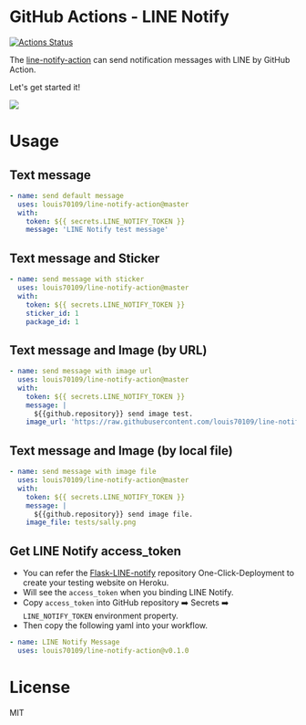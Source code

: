 # GitHub Actions - LINE Notify

[![Actions Status](https://github.com/elgohr/Github-Release-Action/workflows/Test/badge.svg)](https://github.com/louis70109/line-notify-action/actions)

The [line-notify-action](https://github.com/marketplace/actions/line-notify-actions) can send notification messages with LINE by GitHub Action.

Let's get started it!

![](https://nijialin.com/images/2021/line-notify-github-actions/result.png)

# Usage

## Text message

```yaml
- name: send default message
  uses: louis70109/line-notify-action@master
  with:
    token: ${{ secrets.LINE_NOTIFY_TOKEN }}
    message: 'LINE Notify test message'
```

## Text message and Sticker

```yaml
- name: send message with sticker
  uses: louis70109/line-notify-action@master
  with:
    token: ${{ secrets.LINE_NOTIFY_TOKEN }}
    sticker_id: 1
    package_id: 1
```

## Text message and Image (by URL)

```yaml
- name: send message with image url
  uses: louis70109/line-notify-action@master
  with:
    token: ${{ secrets.LINE_NOTIFY_TOKEN }}
    message: |
      ${{github.repository}} send image test.
    image_url: 'https://raw.githubusercontent.com/louis70109/line-notify-action/master/tests/image1.png'
```

## Text message and Image (by local file)

```yaml
- name: send message with image file
  uses: louis70109/line-notify-action@master
  with:
    token: ${{ secrets.LINE_NOTIFY_TOKEN }}
    message: |
      ${{github.repository}} send image file.
    image_file: tests/sally.png
```

## Get LINE Notify access_token

- You can refer the [Flask-LINE-notify](https://github.com/louis70109/flask-line-notify) repository One-Click-Deployment to create your testing website on Heroku.
- Will see the `access_token` when you binding LINE Notify.
- Copy `access_token` into GitHub repository ➡️ Secrets ➡️ `LINE_NOTIFY_TOKEN` environment property.
- Then copy the following yaml into your workflow.

```yaml
- name: LINE Notify Message
  uses: louis70109/line-notify-action@v0.1.0
```

# License

MIT
